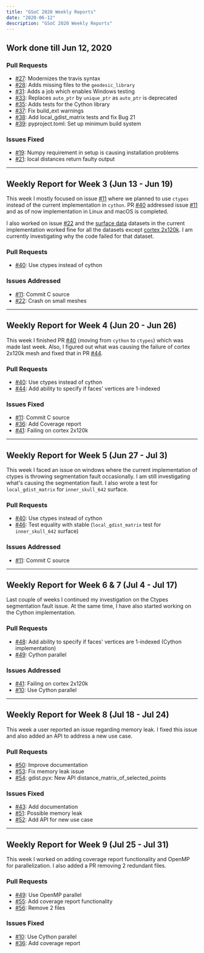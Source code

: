 ```yaml
---
title: "GSoC 2020 Weekly Reports"
date: "2020-06-12"
description: "GSoC 2020 Weekly Reports"
---
```


## Work done till Jun 12, 2020

### Pull Requests

- [#27](https://github.com/the-virtual-brain/tvb-gdist/pull/27): Modernizes the travis syntax
- [#28](https://github.com/the-virtual-brain/tvb-gdist/pull/28): Adds missing files to the `geodesic_library`
- [#31](https://github.com/the-virtual-brain/tvb-gdist/pull/31): Adds a job which enables Windows testing
- [#33](https://github.com/the-virtual-brain/tvb-gdist/pull/33): Replaces `auto_ptr` by `unique_ptr` as `auto_ptr` is deprecated
- [#35](https://github.com/the-virtual-brain/tvb-gdist/pull/35): Adds tests for the Cython library
- [#37](https://github.com/the-virtual-brain/tvb-gdist/pull/37): Fix build_ext warnings
- [#38](https://github.com/the-virtual-brain/tvb-gdist/pull/38): Add local_gdist_matrix tests and fix Bug 21
- [#39](https://github.com/the-virtual-brain/tvb-gdist/pull/39): pyproject.toml: Set up minimum build system

### Issues Fixed

- [#19](https://github.com/the-virtual-brain/tvb-gdist/issues/19): Numpy requirement in setup is causing installation problems
- [#21](https://github.com/the-virtual-brain/tvb-gdist/issues/21): local distances return faulty output

---

## Weekly Report for Week 3 (Jun 13 - Jun 19)

This week I mostly focused on issue [#11](https://github.com/the-virtual-brain/tvb-gdist/issues/11) where we planned to use `ctypes`
instead of the current implementation in `cython`. PR [#40](https://github.com/the-virtual-brain/tvb-gdist/pull/40) addressed issue [#11](https://github.com/the-virtual-brain/tvb-gdist/issues/11) and as of now implementation
in Linux and macOS is completed.

I also worked on issue [#22](https://github.com/the-virtual-brain/tvb-gdist/issues/22) and the [surface data](https://github.com/the-virtual-brain/tvb-data/blob/master/tvb_data/surfaceData/) datasets in the current
implementation worked fine for all the datasets except [cortex 2x120k](https://github.com/the-virtual-brain/tvb-gdist/issues/41). I am currently
investigating why the code failed for that dataset.

### Pull Requests

- [#40](https://github.com/the-virtual-brain/tvb-gdist/pull/40): Use ctypes instead of cython

### Issues Addressed

- [#11](https://github.com/the-virtual-brain/tvb-gdist/issues/11): Commit C source
- [#22](https://github.com/the-virtual-brain/tvb-gdist/issues/22): Crash on small meshes

---

## Weekly Report for Week 4 (Jun 20 - Jun 26)

This week I finished PR [#40](https://github.com/the-virtual-brain/tvb-gdist/pull/40) (moving from `cython` to `ctypes`) which was made last week. Also, I figured out what was causing the failure of cortex 2x120k mesh and fixed that in PR [#44](https://github.com/the-virtual-brain/tvb-gdist/pull/44).

### Pull Requests

- [#40](https://github.com/the-virtual-brain/tvb-gdist/pull/40): Use ctypes instead of cython
- [#44](https://github.com/the-virtual-brain/tvb-gdist/pull/44): Add ability to specify if faces' vertices are 1-indexed

### Issues Fixed

- [#11](https://github.com/the-virtual-brain/tvb-gdist/issues/11): Commit C source
- [#36](https://github.com/the-virtual-brain/tvb-gdist/issues/36): Add Coverage report
- [#41](https://github.com/the-virtual-brain/tvb-gdist/issues/41): Failing on cortex 2x120k

---

## Weekly Report for Week 5 (Jun 27 - Jul 3)

This week I faced an issue on windows where the current implementation of ctypes is throwing segmentation fault occasionally. I am still investigating what's causing the segmentation fault. I also wrote a test for `local_gdist_matrix` for `inner_skull_642` surface.

### Pull Requests

- [#40](https://github.com/the-virtual-brain/tvb-gdist/pull/40): Use ctypes instead of cython
- [#46](https://github.com/the-virtual-brain/tvb-gdist/pull/46): Test equality with stable (`local_gdist_matrix` test for `inner_skull_642` surface)

### Issues Addressed

- [#11](https://github.com/the-virtual-brain/tvb-gdist/issues/11): Commit C source

---

## Weekly Report for Week 6 & 7 (Jul 4 - Jul 17)

Last couple of weeks I continued my investigation on the Ctypes segmentation fault issue. At the same time, I have also started working on the Cython implementation.

### Pull Requests

- [#48](https://github.com/the-virtual-brain/tvb-gdist/pull/48): Add ability to specify if faces' vertices are 1-indexed (Cython implementation)
- [#49](https://github.com/the-virtual-brain/tvb-gdist/pull/49): Cython parallel

### Issues Addressed

- [#41](https://github.com/the-virtual-brain/tvb-gdist/issues/41): Failing on cortex 2x120k
- [#10](https://github.com/the-virtual-brain/tvb-gdist/issues/10): Use Cython parallel

---

## Weekly Report for Week 8 (Jul 18 - Jul 24)

This week a user reported an issue regarding memory leak. I fixed this issue and also added an API to address a new use case.

### Pull Requests

- [#50](https://github.com/the-virtual-brain/tvb-gdist/pull/50): Improve documentation
- [#53](https://github.com/the-virtual-brain/tvb-gdist/pull/53): Fix memory leak issue
- [#54](https://github.com/the-virtual-brain/tvb-gdist/pull/54): gdist.pyx: New API distance_matrix_of_selected_points

### Issues Fixed

- [#43](https://github.com/the-virtual-brain/tvb-gdist/issues/43): Add documentation
- [#51](https://github.com/the-virtual-brain/tvb-gdist/issues/51): Possible memory leak
- [#52](https://github.com/the-virtual-brain/tvb-gdist/issues/52): Add API for new use case

---

## Weekly Report for Week 9 (Jul 25 - Jul 31)

This week I worked on adding coverage report functionality and OpenMP for parallelization. I also added a PR removing 2 redundant files.

### Pull Requests

- [#49](https://github.com/the-virtual-brain/tvb-gdist/pull/49): Use OpenMP parallel
- [#55](https://github.com/the-virtual-brain/tvb-gdist/pull/55): Add coverage report functionality
- [#56](https://github.com/the-virtual-brain/tvb-gdist/pull/56): Remove 2 files

### Issues Fixed

- [#10](https://github.com/the-virtual-brain/tvb-gdist/issues/10): Use Cython parallel
- [#36](https://github.com/the-virtual-brain/tvb-gdist/issues/36): Add coverage report

